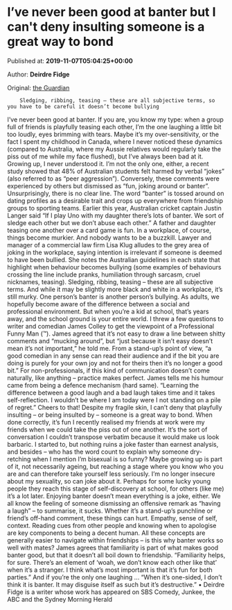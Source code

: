 
# I’ve never been good at banter but I can't deny insulting someone is a great way to bond

Published at: **2019-11-07T05:04:25+00:00**

Author: **Deirdre Fidge**

Original: [the Guardian](https://www.theguardian.com/commentisfree/2019/nov/07/ive-never-been-good-at-banter-but-i-cant-deny-insulting-someone-is-a-great-way-to-bond)


        Sledging, ribbing, teasing – these are all subjective terms, so you have to be careful it doesn’t become bullying
      
I’ve never been good at banter. If you are, you know my type: when a group full of friends is playfully teasing each other, I’m the one laughing a little bit too loudly, eyes brimming with tears.
Maybe it’s my over-sensitivity, or the fact I spent my childhood in Canada, where I never noticed these dynamics (compared to Australia, where my Aussie relatives would regularly take the piss out of me while my face flushed), but I’ve always been bad at it. Growing up, I never understood it.
I’m not the only one, either, a recent study showed that 48% of Australian students felt harmed by verbal “jokes” (also referred to as “peer aggression”). Conversely, these comments were experienced by others but dismissed as “fun, joking around or banter”.
Unsurprisingly, there is no clear line. The word “banter” is tossed around on dating profiles as a desirable trait and crops up everywhere from friendship groups to sporting teams. Earlier this year, Australian cricket captain Justin Langer said “If I play Uno with my daughter there’s lots of banter. We sort of sledge each other but we don’t abuse each other.”
A father and daughter teasing one another over a card game is fun. In a workplace, of course, things become murkier. And nobody wants to be a buzzkill. Lawyer and manager of a commercial law firm Lisa Klug alludes to the grey area of joking in the workplace, saying intention is irrelevant if someone is deemed to have been bullied. She notes the Australian guidelines in each state that highlight when behaviour becomes bullying (some examples of behaviours crossing the line include pranks, humiliation through sarcasm, cruel nicknames, teasing).
Sledging, ribbing, teasing – these are all subjective terms. And while it may be slightly more black and white in a workplace, it’s still murky. One person’s banter is another person’s bullying. As adults, we hopefully become aware of the difference between a social and professional environment. But when you’re a kid at school, that’s years away, and the school ground is your entire world.
I threw a few questions to writer and comedian James Colley to get the viewpoint of a Professional Funny Man (™). James agreed that it’s not easy to draw a line between shitty comments and “mucking around”, but “just because it isn’t easy doesn’t mean it’s not important,” he told me. From a stand-up’s point of view, “a good comedian in any sense can read their audience and if the bit you are doing is purely for your own joy and not for theirs then it’s no longer a good bit.”
For non-professionals, if this kind of communication doesn’t come naturally, like anything – practice makes perfect. James tells me his humour came from being a defence mechanism (hard same).
“Learning the difference between a good laugh and a bad laugh takes time and it takes self-reflection. I wouldn’t be where I am today were I not standing on a pile of regret.” Cheers to that!
Despite my fragile skin, I can’t deny that playfully insulting – or being insulted by – someone is a great way to bond. When done correctly, it’s fun
I recently realised my friends at work were my friends when we could take the piss out of one another. It’s the sort of conversation I couldn’t transpose verbatim because it would make us look barbaric. I started to, but nothing ruins a joke faster than earnest analysis, and besides – who has the word count to explain why someone dry-retching when I mention I’m bisexual is so funny?
Maybe growing up is part of it, not necessarily ageing, but reaching a stage where you know who you are and can therefore take yourself less seriously. I’m no longer insecure about my sexuality, so can joke about it. Perhaps for some lucky young people they reach this stage of self-discovery at school, for others (like me) it’s a lot later.
Enjoying banter doesn’t mean everything is a joke, either. We all know the feeling of someone dismissing an offensive remark as “having a laugh” – to summarise, it sucks. Whether it’s a stand-up’s punchline or friend’s off-hand comment, these things can hurt.
Empathy, sense of self, context. Reading cues from other people and knowing when to apologise are key components to being a decent human. All these concepts are generally easier to navigate within friendships – is this why banter works so well with mates?
James agrees that familiarity is part of what makes good banter good, but that it doesn’t all boil down to friendship. “Familiarity helps, for sure. There’s an element of ‘woah, we don’t know each other like that’ when it’s a stranger. I think what’s most important is that it’s fun for both parties.”
And if you’re the only one laughing ... “When it’s one-sided, I don’t think it is banter. It may disguise itself as such but it’s destructive.”
• Deirdre Fidge is a writer whose work has appeared on SBS Comedy, Junkee, the ABC and the Sydney Morning Herald
